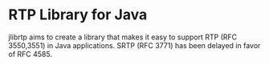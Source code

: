 # RTP Library for Java

jlibrtp aims to create a library that makes it easy to support RTP (RFC 3550,3551) in Java applications. SRTP (RFC 3771) has been delayed in favor of RFC 4585.
